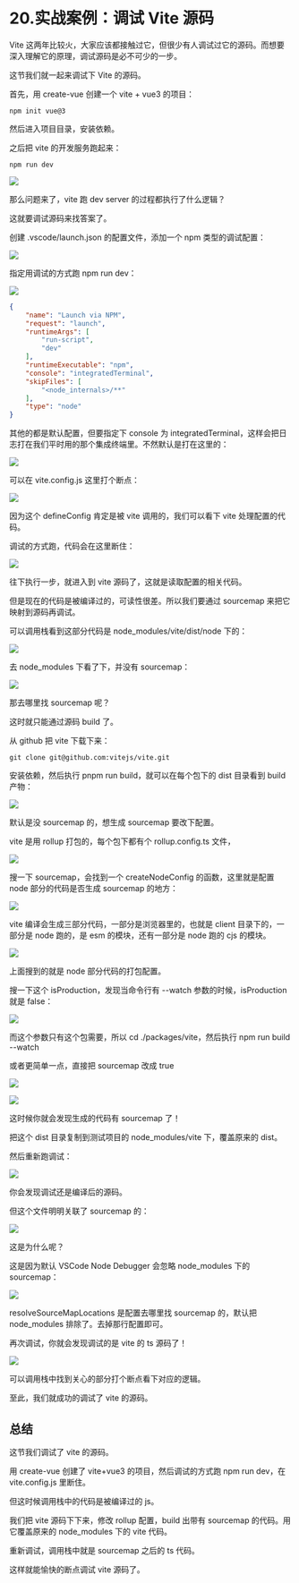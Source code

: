 # 20.实战案例：调试 Vite 源码

Vite 这两年比较火，大家应该都接触过它，但很少有人调试过它的源码。而想要深入理解它的原理，调试源码是必不可少的一步。

这节我们就一起来调试下 Vite 的源码。

首先，用 create-vue 创建一个 vite + vue3 的项目：

```
npm init vue@3
```

然后进入项目目录，安装依赖。

之后把 vite 的开发服务跑起来：
```
npm run dev
```

![](./images/e2411ae2b5bc015c53fb40522034bd08.webp )

那么问题来了，vite 跑 dev server 的过程都执行了什么逻辑？

这就要调试源码来找答案了。

创建 .vscode/launch.json 的配置文件，添加一个 npm 类型的调试配置：

![](./images/4ad5c60fc7ca6cf60050928ea9a5e56c.webp )

指定用调试的方式跑 npm run dev：

![](./images/f610b2bcc2a324d8017d8102cba1ba56.webp )

```json
{
    "name": "Launch via NPM",
    "request": "launch",
    "runtimeArgs": [
        "run-script",
        "dev"
    ],
    "runtimeExecutable": "npm",
    "console": "integratedTerminal",
    "skipFiles": [
        "<node_internals>/**"
    ],
    "type": "node"
}
```

其他的都是默认配置，但要指定下 console 为 integratedTerminal，这样会把日志打在我们平时用的那个集成终端里。不然默认是打在这里的：

![](./images/b8631c623c65c4fae9896dbc705d5afa.webp )

可以在 vite.config.js 这里打个断点：

![](./images/6d5a668a2c7e00b33952d1460bf0a7f7.webp )

因为这个 defineConfig 肯定是被 vite 调用的，我们可以看下 vite 处理配置的代码。

调试的方式跑，代码会在这里断住：

![](./images/3cf8b6d9f228041292a9748595de9a3c.webp )

往下执行一步，就进入到 vite 源码了，这就是读取配置的相关代码。

但是现在的代码是被编译过的，可读性很差。所以我们要通过 sourcemap 来把它映射到源码再调试。

可以调用栈看到这部分代码是 node_modules/vite/dist/node 下的：

![](./images/ea7f2c3a4715a7f89aafe0cc3b473a02.webp )

去 node_modules 下看了下，并没有 sourcemap：

![](./images/3ce3db8ed6071a0b6b5b08cce07769a6.webp )

那去哪里找 sourcemap 呢？

这时就只能通过源码 build 了。

从 github 把 vite 下载下来：
```
git clone git@github.com:vitejs/vite.git
```
安装依赖，然后执行 pnpm run build，就可以在每个包下的 dist 目录看到 build 产物：

![](./images/ffaee5fe2b60c7878583d5ba9254d92c.webp )

默认是没 sourcemap 的，想生成 sourcemap 要改下配置。

vite 是用 rollup 打包的，每个包下都有个 rollup.config.ts 文件，

![](./images/9c5e96cf31bc6c3fe8c35b9db8ee31c6.webp )

搜一下 sourcemap，会找到一个 createNodeConfig 的函数，这里就是配置 node 部分的代码是否生成 sourcemap 的地方：

![](./images/954d9875e26a56527454aa6e47d6bacd.webp )

vite 编译会生成三部分代码，一部分是浏览器里的，也就是 client 目录下的，一部分是 node 跑的，是 esm 的模块，还有一部分是 node 跑的 cjs 的模块。

![](./images/fea3a617a9622661d2973b304c77e0e2.webp )

上面搜到的就是 node 部分代码的打包配置。

搜一下这个 isProduction，发现当命令行有 --watch 参数的时候，isProduction 就是 false：

![](./images/0972de77f6c426c866dd1f60df2f0260.webp )

而这个参数只有这个包需要，所以 cd ./packages/vite，然后执行 npm run build --watch

或者更简单一点，直接把 sourcemap 改成 true

![](./images/ac249cb45e4bc0a85172f52d556cbaf0.webp )

![](./images/05d64d5cd65d329d2616bcedcd62ee63.webp )

这时候你就会发现生成的代码有 sourcemap 了！

把这个 dist 目录复制到测试项目的 node_modules/vite 下，覆盖原来的 dist。

然后重新跑调试：

![](./images/d51dd08f227c92f68051f95a355c97ba.webp )

你会发现调试还是编译后的源码。

但这个文件明明关联了 sourcemap 的：

![](./images/26f25bb5ad762f9572df38186fc60427.webp )

这是为什么呢？

这是因为默认 VSCode Node Debugger 会忽略 node_modules 下的 sourcemap：

![](./images/f8c571f8a0d6ab8fe23107d9d6cb1ccb.webp )

resolveSourceMapLocations 是配置去哪里找 sourcemap 的，默认把 node_modules 排除了。去掉那行配置即可。

再次调试，你就会发现调试的是 vite 的 ts 源码了！

![](./images/a383f303af1f2ca735eeeea97e00267f.webp )

可以调用栈中找到关心的部分打个断点看下对应的逻辑。

至此，我们就成功的调试了 vite 的源码。

## 总结

这节我们调试了 vite 的源码。

用 create-vue 创建了 vite+vue3 的项目，然后调试的方式跑 npm run dev，在 vite.config.js 里断住。

但这时候调用栈中的代码是被编译过的 js。

我们把 vite 源码下下来，修改 rollup 配置，build 出带有 sourcemap 的代码。用它覆盖原来的 node_modules 下的 vite 代码。

重新调试，调用栈中就是 sourcemap 之后的 ts 代码。

这样就能愉快的断点调试 vite 源码了。
